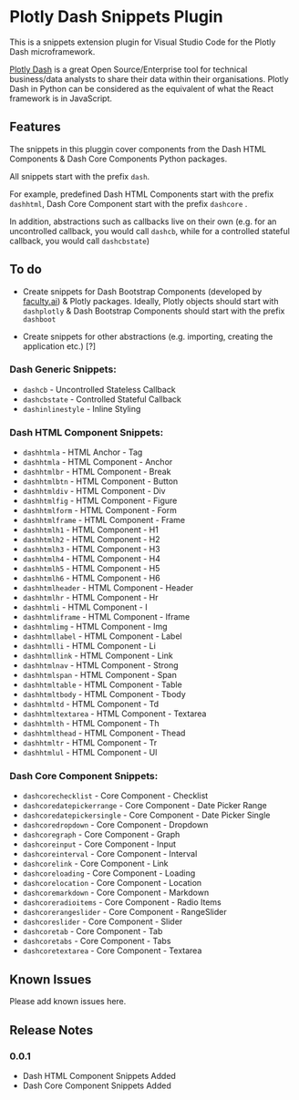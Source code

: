 # Plotly Dash Snippets Plugin 

This is a snippets extension plugin for Visual Studio Code for the Plotly Dash microframework.

[Plotly Dash](https://plotly.com/dash/) is a great Open Source/Enterprise tool for technical business/data analysts to share their data within their organisations. Plotly Dash in Python can be considered as the equivalent of what the React framework is in JavaScript.

## Features

The snippets in this pluggin cover components from the Dash HTML Components & Dash Core Components Python packages.

All snippets start with the prefix `dash`. 

For example, predefined Dash HTML Components start with the prefix `dashhtml`, Dash Core Component start with the prefix `dashcore` .

In addition, abstractions such as callbacks live on their own (e.g. for an uncontrolled callback, you would call `dashcb`, while for a controlled stateful callback, you would call `dashcbstate`)

## To do

- Create snippets for Dash Bootstrap Components (developed by [faculty.ai](https://faculty.ai)) & Plotly packages. Ideally, Plotly objects should start with `dashplotly` & Dash Bootstrap Components should start with the prefix `dashboot` 

- Create snippets for other abstractions (e.g. importing, creating the application etc.) [?] 

### Dash Generic Snippets: 

- `dashcb` - Uncontrolled Stateless Callback
- `dashcbstate` - Controlled Stateful Callback
- `dashinlinestyle` - Inline Styling 

### Dash HTML Component Snippets:

- `dashhtmla` - HTML Anchor - Tag
- `dashhtmla` - HTML Component - Anchor
- `dashhtmlbr` - HTML Component - Break 
- `dashhtmlbtn` - HTML Component - Button 
- `dashhtmldiv` - HTML Component - Div 
- `dashhtmlfig` - HTML Component - Figure 
- `dashhtmlform` - HTML Component - Form 
- `dashhtmlframe` - HTML Component - Frame 
- `dashhtmlh1` - HTML Component - H1 
- `dashhtmlh2` - HTML Component - H2 
- `dashhtmlh3` - HTML Component - H3 
- `dashhtmlh4` - HTML Component - H4 
- `dashhtmlh5` - HTML Component - H5 
- `dashhtmlh6` - HTML Component - H6 
- `dashhtmlheader` - HTML Component - Header 
- `dashhtmlhr` - HTML Component - Hr 
- `dashhtmli` - HTML Component - I 
- `dashhtmliframe` - HTML Component - Iframe 
- `dashhtmlimg` - HTML Component - Img 
- `dashhtmllabel` - HTML Component - Label 
- `dashhtmlli` - HTML Component - Li 
- `dashhtmllink` - HTML Component - Link 
- `dashhtmlnav` - HTML Component - Strong 
- `dashhtmlspan` - HTML Component - Span 
- `dashhtmltable` - HTML Component - Table 
- `dashhtmltbody` - HTML Component - Tbody 
- `dashhtmltd` - HTML Component - Td 
- `dashhtmltextarea` - HTML Component - Textarea 
- `dashhtmlth` - HTML Component - Th 
- `dashhtmlthead` - HTML Component - Thead 
- `dashhtmltr` - HTML Component - Tr 
- `dashhtmlul` - HTML Component - Ul

### Dash Core Component Snippets:

- `dashcorechecklist` - Core Component - Checklist
- `dashcoredatepickerrange` - Core Component - Date Picker Range
- `dashcoredatepickersingle` - Core Component - Date Picker Single
- `dashcoredropdown` - Core Component - Dropdown
- `dashcoregraph` - Core Component - Graph
- `dashcoreinput` - Core Component - Input
- `dashcoreinterval` - Core Component - Interval
- `dashcorelink` - Core Component - Link
- `dashcoreloading` - Core Component - Loading
- `dashcorelocation` - Core Component - Location
- `dashcoremarkdown` - Core Component - Markdown
- `dashcoreradioitems` - Core Component - Radio Items
- `dashcorerangeslider` - Core Component - RangeSlider
- `dashcoreslider` - Core Component - Slider
- `dashcoretab` - Core Component - Tab
- `dashcoretabs` - Core Component - Tabs
- `dashcoretextarea` - Core Component - Textarea

## Known Issues

Please add known issues here. 

## Release Notes

### 0.0.1
- Dash HTML Component Snippets Added
- Dash Core Component Snippets Added
